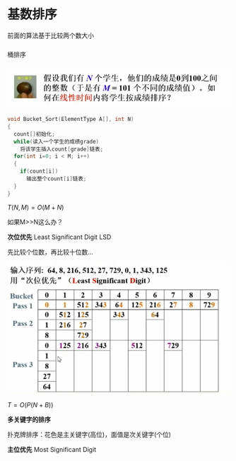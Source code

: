 # 基数排序

前面的算法基于比较两个数大小

### 
桶排序

![](image/image.png)

```c
void Bucket_Sort(ElementType A[], int N)
{
  count[]初始化;
  while(读入一个学生的成绩grade)
    将该学生插入count[grade]链表;
  for(int i=0; i < M; i++)
  {
    if(count[i])
      输出整个count[i]链表;  
  } 
}                                                                                                                     
```


$T(N, M) = O(M+N)$

如果M>>N这么办？


**次位优先** Least Significant Digit LSD

先比较个位数，再比较十位数... 

![](image/image_1.png)


$T=O(P(N+B))$


**多关键字的排序** 

扑克牌排序：花色是主关键字(高位)，面值是次关键字(个位)

**主位优先** Most Significant Digit











